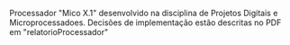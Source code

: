 Processador "Mico X.1" desenvolvido na disciplina de Projetos Digitais e Microprocessadoes. Decisões de implementação estão descritas no PDF em "relatorioProcessador"
